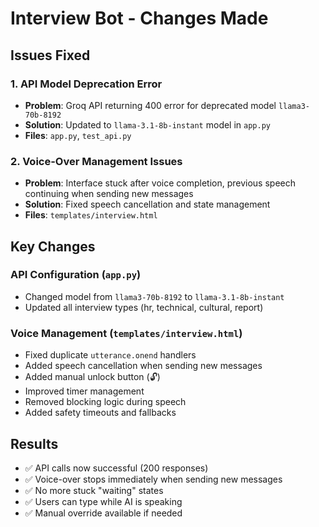 # Interview Bot - Changes Made

## Issues Fixed

### 1. API Model Deprecation Error
- **Problem**: Groq API returning 400 error for deprecated model `llama3-70b-8192`
- **Solution**: Updated to `llama-3.1-8b-instant` model in `app.py`
- **Files**: `app.py`, `test_api.py`

### 2. Voice-Over Management Issues
- **Problem**: Interface stuck after voice completion, previous speech continuing when sending new messages
- **Solution**: Fixed speech cancellation and state management
- **Files**: `templates/interview.html`

## Key Changes

### API Configuration (`app.py`)
- Changed model from `llama3-70b-8192` to `llama-3.1-8b-instant`
- Updated all interview types (hr, technical, cultural, report)

### Voice Management (`templates/interview.html`)
- Fixed duplicate `utterance.onend` handlers
- Added speech cancellation when sending new messages
- Added manual unlock button (🔓)
- Improved timer management
- Removed blocking logic during speech
- Added safety timeouts and fallbacks

## Results
- ✅ API calls now successful (200 responses)
- ✅ Voice-over stops immediately when sending new messages
- ✅ No more stuck "waiting" states
- ✅ Users can type while AI is speaking
- ✅ Manual override available if needed
